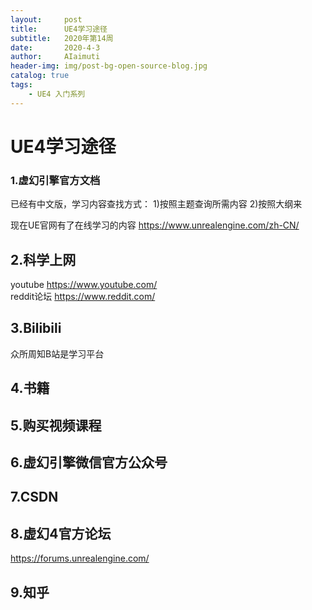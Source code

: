 ```yaml
---
layout:     post
title:      UE4学习途径
subtitle:   2020年第14周
date:       2020-4-3
author:     AIaimuti
header-img: img/post-bg-open-source-blog.jpg
catalog: true
tags:
    - UE4 入门系列
---
```


# UE4学习途径
### 1.虚幻引擎官方文档
已经有中文版，学习内容查找方式：
1)按照主题查询所需内容
2)按照大纲来

现在UE官网有了在线学习的内容
https://www.unrealengine.com/zh-CN/
## 2.科学上网
youtube https://www.youtube.com/<br>
reddit论坛 https://www.reddit.com/

## 3.Bilibili
众所周知B站是学习平台
## 4.书籍
## 5.购买视频课程
## 6.虚幻引擎微信官方公众号
## 7.CSDN
## 8.虚幻4官方论坛
https://forums.unrealengine.com/
## 9.知乎



